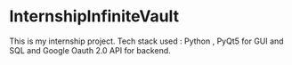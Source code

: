 # InternshipInfiniteVault
This is my internship project.
Tech stack used : Python , PyQt5 for GUI and SQL and Google Oauth 2.0 API for backend.

